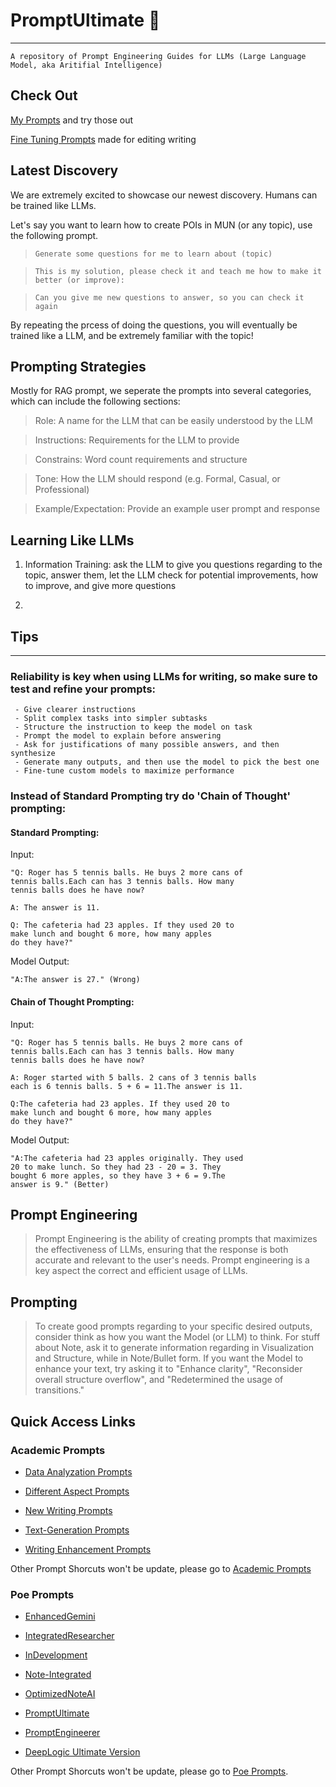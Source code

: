 # PromptUltimate 📝

---

``` A repository of Prompt Engineering Guides for LLMs (Large Language Model, aka Aritifial Intelligence) ```

## Check Out

[My Prompts](main/MyPrompts.md/) and try those out

[Fine Tuning Prompts](main/Fine%20Tuning%20Prompts.md/) made for editing writing

## Latest Discovery

We are extremely excited to showcase our newest discovery. Humans can be trained like LLMs.

Let's say you want to learn how to create POIs in MUN (or any topic), use the following prompt.

> ``` Generate some questions for me to learn about (topic) ```

> ``` This is my solution, please check it and teach me how to make it better (or improve): ```

> ``` Can you give me new questions to answer, so you can check it again ```

By repeating the prcess of doing the questions, you will eventually be trained like a LLM, and be extremely familiar with the topic!

## Prompting Strategies

Mostly for RAG prompt, we seperate the prompts into several categories, which can include the following sections:

> Role: A name for the LLM that can be easily understood by the LLM

> Instructions: Requirements for the LLM to provide

> Constrains: Word count requirements and structure

> Tone: How the LLM should respond (e.g. Formal, Casual, or Professional)

> Example/Expectation: Provide an example user prompt and response

## Learning Like LLMs

1. Information Training: ask the LLM to give you questions regarding to the topic, answer them, let the LLM check for potential improvements, how to improve, and give more questions

2. 

## Tips

---

### Reliability is key when using LLMs for writing, so make sure to test and refine your prompts:

```
 - Give clearer instructions
 - Split complex tasks into simpler subtasks
 - Structure the instruction to keep the model on task
 - Prompt the model to explain before answering
 - Ask for justifications of many possible answers, and then synthesize
 - Generate many outputs, and then use the model to pick the best one
 - Fine-tune custom models to maximize performance
```

### Instead of Standard Prompting try do 'Chain of Thought' prompting:

#### Standard Prompting:

Input:

```
"Q: Roger has 5 tennis balls. He buys 2 more cans of
tennis balls.Each can has 3 tennis balls. How many
tennis balls does he have now?

A: The answer is 11.

Q: The cafeteria had 23 apples. If they used 20 to
make lunch and bought 6 more, how many apples
do they have?"
```

Model Output:

```
"A:The answer is 27." (Wrong)
```

#### Chain of Thought Prompting:

Input:

```
"Q: Roger has 5 tennis balls. He buys 2 more cans of
tennis balls.Each can has 3 tennis balls. How many
tennis balls does he have now?

A: Roger started with 5 balls. 2 cans of 3 tennis balls
each is 6 tennis balls. 5 + 6 = 11.The answer is 11.

Q:The cafeteria had 23 apples. If they used 20 to
make lunch and bought 6 more, how many apples
do they have?"
```

Model Output:

```
"A:The cafeteria had 23 apples originally. They used
20 to make lunch. So they had 23 - 20 = 3. They
bought 6 more apples, so they have 3 + 6 = 9.The
answer is 9." (Better)
```

## Prompt Engineering

>Prompt Engineering is the ability of creating prompts that maximizes the effectiveness of LLMs, ensuring that the response is both accurate and relevant to the user's needs. Prompt engineering is a key aspect the correct and efficient usage of LLMs.

## Prompting

>To create good prompts regarding to your specific desired outputs, consider think as how you want the Model (or LLM) to think. For stuff about Note, ask it to generate information regarding in Visualization and Structure, while in Note/Bullet form. If you want the Model to enhance your text, try asking it to "Enhance clarity", "Reconsider overall structure overflow", and "Redetermined the usage of transitions."

## Quick Access Links

### Academic Prompts

 - [Data Analyzation Prompts](main/Academic%20Prompts/Data%20Analyzation%20Prompts.md/)

 - [Different Aspect Prompts](main/Academic%20Prompts/Different%20Aspect%20Prompts.md/)

 - [New Writing Prompts](main/Academic%20Prompts/New%20Writing%20Prompts.md/)

 - [Text-Generation Prompts](main/Academic%20Prompts/Text-Generation%20Prompts.md/)

 - [Writing Enhancement Prompts](main/Academic%20Prompts/Writing%20Enhancement%20Prompts.md/)

Other Prompt Shorcuts won't be update, please go to [Academic Prompts](main/Academic%20Prompts/)

### Poe Prompts

 - [EnhancedGemini](main/Poe%20Prompts/EnhancedGemini.md)

 - [IntegratedResearcher](main/Poe%20Prompts/IntegratedResearcher.md)

 - [InDevelopment](main/Poe%20Prompts/InDevelopment.md)

 - [Note-Integrated](main/Poe%20Prompts/Note-Integrated.md)

 - [OptimizedNoteAI](main/Poe%20Prompts/OptimizedNoteAI.md)

 - [PromptUltimate](main/Poe%20Prompts/PromptUltimate.md)

 - [PromptEngineerer](main/Poe%20Prompts/PromptEngineerer.md)

 - [DeepLogic Ultimate Version](main/Poe%20Prompts/DeepLogic-R3.md)

Other Prompt Shorcuts won't be update, please go to [Poe Prompts](main/Poe%20Prompts/).
